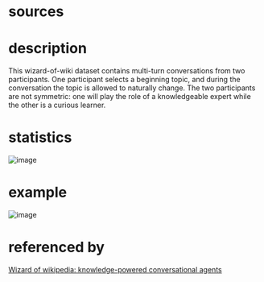 # sources

# description
This wizard-of-wiki dataset contains multi-turn conversations from two participants. One participant selects a beginning topic, and during the conversation the topic is allowed to naturally change. The
two participants are not symmetric: one will play the role of a knowledgeable expert while the other
is a curious learner. 
# statistics
![image](https://user-images.githubusercontent.com/51369075/96952167-c39e4b80-1520-11eb-945f-88c10fa9bcb7.png)
# example
![image](https://user-images.githubusercontent.com/51369075/96952339-2db6f080-1521-11eb-9b60-5a5989e0096a.png)
# referenced by
[Wizard of wikipedia: knowledge-powered conversational agents](https://arxiv.org/pdf/1811.01241.pdf)
